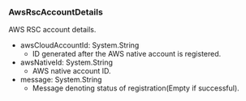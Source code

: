 ### AwsRscAccountDetails
AWS RSC account details.

- awsCloudAccountId: System.String
  - ID generated after the AWS native account is registered.
- awsNativeId: System.String
  - AWS native account ID.
- message: System.String
  - Message denoting status of registration(Empty if successful).
